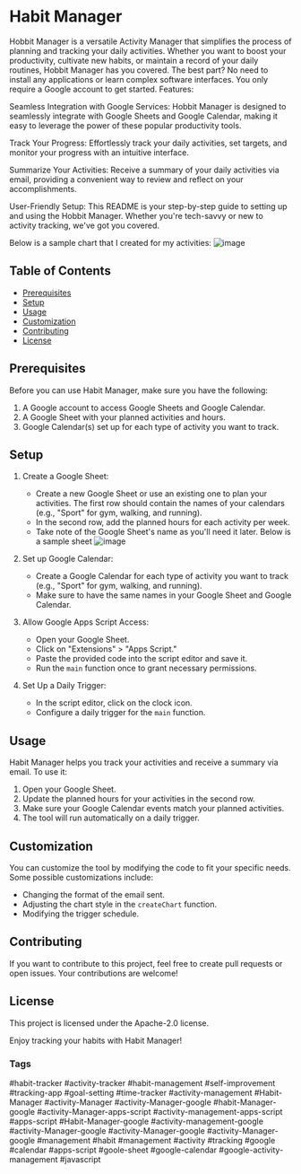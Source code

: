 # Habit Manager

Hobbit Manager is a versatile Activity Manager that simplifies the process of planning and tracking your daily activities. Whether you want to boost your productivity, cultivate new habits, or maintain a record of your daily routines, Hobbit Manager has you covered. The best part? No need to install any applications or learn complex software interfaces. You only require a Google account to get started.
Features:

Seamless Integration with Google Services: Hobbit Manager is designed to seamlessly integrate with Google Sheets and Google Calendar, making it easy to leverage the power of these popular productivity tools.

Track Your Progress: Effortlessly track your daily activities, set targets, and monitor your progress with an intuitive interface.

Summarize Your Activities: Receive a summary of your daily activities via email, providing a convenient way to review and reflect on your accomplishments.

User-Friendly Setup: This README is your step-by-step guide to setting up and using the Hobbit Manager. Whether you're tech-savvy or new to activity tracking, we've got you covered.

‌Below is a sample chart that I created for my activities:
![image](https://github.com/mortezaisehaghi/Habit-Manager/assets/13310072/5f00dd0e-03bd-4524-9eae-5f0cbdb883a7)



## Table of Contents

- [Prerequisites](#prerequisites)
- [Setup](#setup)
- [Usage](#usage)
- [Customization](#customization)
- [Contributing](#contributing)
- [License](#license)

## Prerequisites

Before you can use Habit Manager, make sure you have the following:

1. A Google account to access Google Sheets and Google Calendar.
2. A Google Sheet with your planned activities and hours.
3. Google Calendar(s) set up for each type of activity you want to track.

## Setup

1. Create a Google Sheet:
   - Create a new Google Sheet or use an existing one to plan your activities. The first row should contain the names of your calendars (e.g., "Sport" for gym, walking, and running).
   - In the second row, add the planned hours for each activity per week.
   - Take note of the Google Sheet's name as you'll need it later.
   Below is a sample sheet
![image](https://github.com/mortezaisehaghi/Habit-Manager/assets/13310072/b4ef116c-eb67-49ae-a0ee-c5521a0f649f)
 

2. Set up Google Calendar:
   - Create a Google Calendar for each type of activity you want to track (e.g., "Sport" for gym, walking, and running).
   - Make sure to have the same names in your Google Sheet and Google Calendar.

3. Allow Google Apps Script Access:
   - Open your Google Sheet.
   - Click on "Extensions" > "Apps Script."
   - Paste the provided code into the script editor and save it.
   - Run the `main` function once to grant necessary permissions.

4. Set Up a Daily Trigger:
   - In the script editor, click on the clock icon.
   - Configure a daily trigger for the `main` function.

## Usage

Habit Manager helps you track your activities and receive a summary via email. To use it:

1. Open your Google Sheet.
2. Update the planned hours for your activities in the second row.
3. Make sure your Google Calendar events match your planned activities.
4. The tool will run automatically on a daily trigger.

## Customization

You can customize the tool by modifying the code to fit your specific needs. Some possible customizations include:

- Changing the format of the email sent.
- Adjusting the chart style in the `createChart` function.
- Modifying the trigger schedule.

## Contributing

If you want to contribute to this project, feel free to create pull requests or open issues. Your contributions are welcome!

## License

This project is licensed under the Apache-2.0 license.

Enjoy tracking your habits with Habit Manager!

### Tags
#habit-tracker #activity-tracker #habit-management #self-improvement #tracking-app #goal-setting #time-tracker  #activity-management 
#Habit-Manager #activity-Manager #activity-Manager-google #habit-Manager-google #activity-Manager-apps-script #activity-management-apps-script
#apps-script #Habit-Manager-google #activity-management-google #activity-Manager-google #activity-Manager-google #activity-Manager-google
#management #habit #management #activity #tracking #google #calendar #apps-script #goole-sheet #google-calendar #google-activity-management #javascript

